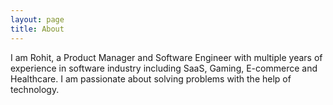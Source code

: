 ```yaml
---
layout: page
title: About
---
```


<p class="message">
 I am Rohit, a Product Manager and Software Engineer with multiple years of experience in software industry including SaaS, Gaming, E-commerce and Healthcare. I am passionate about solving problems with the help of technology. 
</p>

